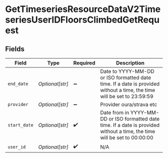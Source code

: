 # GetTimeseriesResourceDataV2TimeseriesUserIDFloorsClimbedGetRequest


## Fields

| Field                                                                                                                      | Type                                                                                                                       | Required                                                                                                                   | Description                                                                                                                |
| -------------------------------------------------------------------------------------------------------------------------- | -------------------------------------------------------------------------------------------------------------------------- | -------------------------------------------------------------------------------------------------------------------------- | -------------------------------------------------------------------------------------------------------------------------- |
| `end_date`                                                                                                                 | *Optional[str]*                                                                                                            | :heavy_minus_sign:                                                                                                         | Date to YYYY-MM-DD or ISO formatted date time. If a date is provided without a time, the time will be set to 23:59:59      |
| `provider`                                                                                                                 | *Optional[str]*                                                                                                            | :heavy_minus_sign:                                                                                                         | Provider oura/strava etc                                                                                                   |
| `start_date`                                                                                                               | *Optional[str]*                                                                                                            | :heavy_check_mark:                                                                                                         | Date from in YYYY-MM-DD or ISO formatted date time. If a date is provided without a time, the time will be set to 00:00:00 |
| `user_id`                                                                                                                  | *Optional[str]*                                                                                                            | :heavy_check_mark:                                                                                                         | N/A                                                                                                                        |